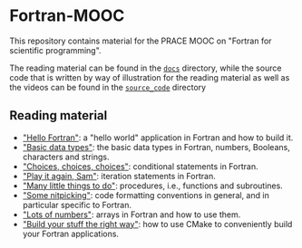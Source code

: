 # Fortran-MOOC

This repository contains material for the PRACE MOOC on "Fortran for scientific
programming".

The reading material can be found in the [`docs`](docs) directory, while the
source code that is written by way of illustration for the reading material as well
as the videos can be found in the [`source_code`](source_code) directory

## Reading material

  * ["Hello Fortran"](docs/hello_fortran.md): a "hello world" application in Fortran and
    how to build it.
  * ["Basic data types"](docs/basic_datatypes.md): the basic data types in Fortran,
    numbers, Booleans, characters and strings.
  * ["Choices, choices, choices"](docs/conditional_statements.md): conditional
    statements in Fortran.
  * ["Play it again, Sam"](docs/iteration_statements.md): iteration statements in
    Fortran.
  * ["Many little things to do"](docs/procedures.md): procedures, i.e., functions
    and subroutines.
  * ["Some nitpicking"](docs/formatting_conventions.md): code formatting conventions
    in general, and in particular specific to Fortran.
  * ["Lots of numbers"](docs/arrays.md): arrays in Fortran and how to use them.
  * ["Build your stuff the right way"](docs/cmake_basics.md): how to use CMake to
    conveniently build your Fortran applications.
